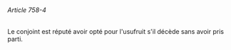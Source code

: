 ###### Article 758-4

Le conjoint est réputé avoir opté pour l'usufruit s'il décède sans avoir pris parti.

